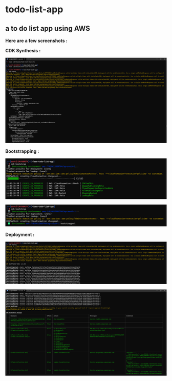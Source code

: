 # todo-list-app
## a to do list app using AWS
**Here are a few screenshots :**


**CDK Synthesis :**

![CDK Synthesis](pics/cdk%20synthesis.png)


**Bootstrapping :**

![Bootstrapping into CDK](pics/bootstrapping%20into%20cdk.png)

![CDK Bootstrapped](pics/bootstrapped%20into%20CDK.png)


**Deployment :**

![CDK Deployment](pics/CDK%20deployment.png)

![Creation of objects in AWS](pics/creation%20of%20objects%20in%20AWS.png)





































